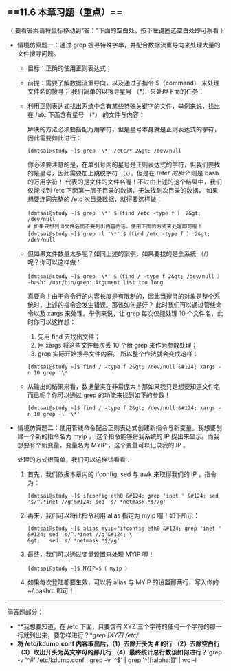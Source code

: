 ## ==11.6 本章习题（重点）==

（ 要看答案请将鼠标移动到“答：”下面的空白处，按下左键圈选空白处即可察看 ）

- 情境仿真题一：通过 grep 搜寻特殊字串，并配合数据流重导向来处理大量的文件搜寻问题。

  - 目标：正确的使用正则表达式；

  - 前提：需要了解数据流重导向，以及通过子指令 $（command） 来处理文件名的搜寻； 我们简单的以搜寻星号 （*） 来处理下面的任务：

  - 利用正则表达式找出系统中含有某些特殊关键字的文件，举例来说，找出在 /etc 下面含有星号 （*） 的文件与内容：

    解决的方法必须要搭配万用字符，但是星号本身就是正则表达式的字符，因此需要如此进行：

    ```
    [dmtsai@study ~]$ grep '\*' /etc/* 2&gt; /dev/null
    ```

    你必须要注意的是，在单引号内的星号是正则表达式的字符，但我们要找的是星号，因此需要加上跳脱字符 （\）。但是在 /etc/ *的那个* 则是 bash 的万用字符！ 代表的是文件的文件名喔！不过由上述的这个结果中，我们仅能找到 /etc 下面第一层子目录的数据，无法找到次目录的数据， 如果想要连同完整的 /etc 次目录数据，就得要这样做：

    ```
    [dmtsai@study ~]$ grep '\*' $（find /etc -type f ） 2&gt; /dev/null
    # 如果只想列出文件名而不要列出内容的话，使用下面的方式来处理即可喔！
    [dmtsai@study ~]$ grep -l '\*' $（find /etc -type f ） 2&gt; /dev/null
    ```

  - 但如果文件数量太多呢？如同上述的案例，如果要找的是全系统 （/） 呢？你可以这样做：

    ```
    [dmtsai@study ~]$ grep '\*' $（find / -type f 2&gt; /dev/null ）
    -bash: /usr/bin/grep: Argument list too long
    ```

    真要命！由于命令行的内容长度是有限制的，因此当搜寻的对象是整个系统时，上述的指令会发生错误。那该如何是好？ 此时我们可以通过管线命令以及 xargs 来处理。举例来说，让 grep 每次仅能处理 10 个文件名，此时你可以这样想：

    1. 先用 find 去找出文件；
    2. 用 xargs 将这些文件每次丢 10 个给 grep 来作为参数处理；
    3. grep 实际开始搜寻文件内容。 所以整个作法就会变成这样：

    ```
    [dmtsai@study ~]$ find / -type f 2&gt; /dev/null &#124; xargs -n 10 grep '\*'
    ```

  - 从输出的结果来看，数据量实在非常庞大！那如果我只是想要知道文件名而已呢？你可以通过 grep 的功能来找到如下的参数！

    ```
    [dmtsai@study ~]$ find / -type f 2&gt; /dev/null &#124; xargs -n 10 grep -l '\*'
    ```

- 情境仿真题二：使用管线命令配合正则表达式创建新指令与新变量。我想要创建一个新的指令名为 myip ， 这个指令能够将我系统的 IP 捉出来显示。而我想要有个新变量，变量名为 MYIP ，这个变量可以记录我的 IP 。

  处理的方式很简单，我们可以这样试看看：

  1. 首先，我们依据本章内的 ifconfig, sed 与 awk 来取得我们的 IP ，指令为：

     ```
     [dmtsai@study ~]$ ifconfig eth0 &#124; grep 'inet ' &#124; sed 's/^.*inet //g'&#124; sed 's/ *netmask.*$//g'
     ```

  2. 再来，我们可以将此指令利用 alias 指定为 myip 喔！如下所示：

     ```
     [dmtsai@study ~]$ alias myip="ifconfig eth0 &#124; grep 'inet ' &#124; sed 's/^.*inet //g'&#124; \
     &gt;   sed 's/ *netmask.*$//g'
     ```

  3. 最终，我们可以通过变量设置来处理 MYIP 喔！

     ```
     [dmtsai@study ~]$ MYIP=$（ myip ）
     ```

  4. 如果每次登陆都要生效，可以将 alias 与 MYIP 的设置那两行，写入你的 ~/.bashrc 即可！

------

简答题部分：

- **我想要知道，在 /etc 下面，只要含有 XYZ 三个字符的任何一个字符的那一行就列出来，要怎样进行？**grep [XYZ] /etc/*
- **将 /etc/kdump.conf 内容取出后，（1）去除开头为 # 的行 （2）去除空白行 （3）取出开头为英文字母的那几行 （4）最终统计总行数该如何进行？**
  grep -v '^#' /etc/kdump.conf | grep -v '^$' | grep '^[[:alpha:]]' | wc -l